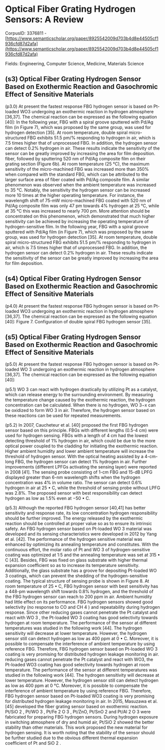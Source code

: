 # Optical Fiber Grating Hydrogen Sensors: A Review

CorpusID: 3376811 - [https://www.semanticscholar.org/paper/8925542009d703b4d8e44505cf1936cfd87d2afa](https://www.semanticscholar.org/paper/8925542009d703b4d8e44505cf1936cfd87d2afa)

Fields: Engineering, Computer Science, Medicine, Materials Science

## (s3) Optical Fiber Grating Hydrogen Sensor Based on Exothermic Reaction and Gasochromic Effect of Sensitive Materials
(p3.0) At present the fastest response FBG hydrogen sensor is based on Pt-loaded WO3 undergoing an exothermic reaction in hydrogen atmosphere [36,37]. The chemical reaction can be expressed as the following equation [40]: In the following year, FBG with a spiral groove sputtered with Pd/Ag film (in Figure 7), which was proposed by the same group, was used for hydrogen detection [35]. At room temperature, double spiral micro-structured FBG exhibits 51.5 pm/% responding to hydrogen in air, which is 7.5 times higher that of unprocessed FBG. In addition, the hydrogen sensor can detect 0.2% hydrogen in air. These results indicate the sensitivity of the sensor can be greatly improved by increasing the area for film deposition. fiber, followed by sputtering 520 nm of Pd/Ag composite film on their grating section (Figure 6b). At room temperature (25 °C), the maximum sensitivity of the micro-machined FBG was increased more than 350% when compared with the standard FBG, which can be attributed to the larger surface area of fiber coated with Pd/Ag composite film. A similar phenomenon was observed when the ambient temperature was increased to 35 °C. Notably, the sensitivity the hydrogen sensor can be increased more 10 times at the higher operating temperature. For instance, the wavelength shift of 75-mW micro-machined FBG coated with 520 nm of Pd/Ag composite film was only 47 pm towards 4% hydrogen at 25 °C, while at 35 °C this was increased to nearly 700 pm. More attention should be concentrated on this phenomenon, which demonstrated that much higher sensitivity can be achieved by increasing the operating temperature of hydrogen-sensitive film. In the following year, FBG with a spiral groove sputtered with Pd/Ag film (in Figure 7), which was proposed by the same group, was used for hydrogen detection [35]. At room temperature, double spiral micro-structured FBG exhibits 51.5 pm/% responding to hydrogen in air, which is 7.5 times higher that of unprocessed FBG. In addition, the hydrogen sensor can detect 0.2% hydrogen in air. These results indicate the sensitivity of the sensor can be greatly improved by increasing the area for film deposition. 
## (s4) Optical Fiber Grating Hydrogen Sensor Based on Exothermic Reaction and Gasochromic Effect of Sensitive Materials
(p4.0) At present the fastest response FBG hydrogen sensor is based on Pt-loaded WO3 undergoing an exothermic reaction in hydrogen atmosphere [36,37]. The chemical reaction can be expressed as the following equation [40]: Figure 7. Configuration of double spiral FBG hydrogen sensor [35]. 
## (s5) Optical Fiber Grating Hydrogen Sensor Based on Exothermic Reaction and Gasochromic Effect of Sensitive Materials
(p5.0) At present the fastest response FBG hydrogen sensor is based on Pt-loaded WO 3 undergoing an exothermic reaction in hydrogen atmosphere [36,37]. The chemical reaction can be expressed as the following equation [40]:

(p5.1) WO 3 can react with hydrogen drastically by utilizing Pt as a catalyst, which can release energy to the surrounding environment. By measuring the temperature change caused by the exothermic reaction, the hydrogen concentration can be calculated. When there is no hydrogen, WO 3−x can be oxidized to form WO 3 in air. Therefore, the hydrogen sensor based on these reactions can be used for repeated measurements.

(p5.2) In 2007, Caucheteur et al. [40] proposed the first FBG hydrogen sensor based on this principle. FBGs with different lengths (0.5-4 cm) were used for hydrogen sensing. FBGs with a length of 4 cm had the lowest detecting threshold of 1% hydrogen in air, which could be due to the more optical power coupled to the cladding for initiating the exothermic reaction. Higher ambient humidity and lower ambient temperature will increase the threshold of hydrogen sensor. With the optical heating assisted by a 4-cm-long FBG, the hydrogen sensor can detect 1% hydrogen in air. Further improvements (different LPFGs activating the sensing layer) were reported in 2008 [41]. The sensing probe consisting of 1-cm FBG and 15-dB LPFG displayed greater than 6-nm wavelength shifts when the hydrogen concentration was 4% in volume ratio. The sensor can detect 0.6% hydrogen in air at 25 • C, while the threshold of sensing probe without LPFG was 2.8%. The proposed sensor with best responsibility can detect hydrogen as low as 1.5% even at −50 • C.

(p5.3) Although the reported FBG hydrogen sensor [40,41] has better sensitivity and response rate, its low concentration hydrogen responsibility should be further improved. The energy released by the exothermic reaction should be controlled at proper value so as to ensure its intrinsic safety. An FBG hydrogen sensor based on Pt-loaded WO 3 material was developed and its sensing characteristics were developed in 2012 by Yang et al. [42]. The performance of the hydrogen sensitive material was enhanced by optimizing its annealing temperature and constitutes. With the continuous effort, the molar ratio of Pt and WO 3 of hydrogen-sensitive coating was optimized at 1:5 and the annealing temperature was set at 315 • C [43]. Besides, FBG was fixed on glass substrate with higher thermal expansion coefficient so as to increase its temperature sensitivity. Additionally, the glass substrate has a groove for depositing Pt-loaded WO 3 coatings, which can prevent the shedding of the hydrogen-sensitive coating. The typical structure of sensing probe is shown in Figure 8. At room temperature of 25 • C, FBG hydrogen sensor with best sensitivity has a 448-pm wavelength shift towards 0.8% hydrogen, and the threshold of the FBG hydrogen sensor can reach to 200 ppm in air. Ambient humidity had little effect on its performance. FBG hydrogen sensors showed good selectivity (no response to CO and CH 4 ) and repeatability during hydrogen response. Since other reducing gases cannot penetrate the Pt catalyst and react with WO 3 , the Pt-loaded WO 3 coating has good selectivity towards hydrogen at room temperature. The performance of the sensor at different temperatures was studied in the following work [44]. The hydrogen sensitivity will decrease at lower temperature. However, the hydrogen sensor still can detect hydrogen as low as 400 ppm at 0 • C. Moreover, it is possible to compensate the interference of ambient temperature by using reference FBG. Therefore, FBG hydrogen sensor based on Pt-loaded WO 3 coating is very promising for distributed hydrogen leakage monitoring in air. reducing gases cannot penetrate the Pt catalyst and react with WO3, the Pt-loaded WO3 coating has good selectivity towards hydrogen at room temperature. The performance of the sensor at different temperatures was studied in the following work [44]. The hydrogen sensitivity will decrease at lower temperature. However, the hydrogen sensor still can detect hydrogen as low as 400 ppm at 0 °C. Moreover, it is possible to compensate the interference of ambient temperature by using reference FBG. Therefore, FBG hydrogen sensor based on Pt-loaded WO3 coating is very promising for distributed hydrogen leakage monitoring in air.  In 2015, Masuzawa et al. [45] developed the fiber grating sensor based on exothermic reaction. Pt/SiO 2 , Pt/WO 3 , Pt/Fe 2 O 3 , Pt/ZnO, Pt/SnO 2 and Pt/Al 2 O 3 were fabricated for preparing FBG hydrogen sensors. During hydrogen exposure in switching atmosphere of dry and humid air, Pt/SiO 2 showed the better stability than other materials. This work proposed the new material for hydrogen sensing. It is worth noting that the stability of the sensor should be further studied due to the obvious different thermal expansion coefficient of Pt and SiO 2 .
